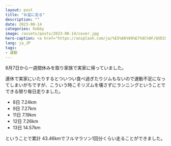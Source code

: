 ```yaml
---
layout: post
title: "お盆に走る"
description: ""
date: 2023-08-14
categories: hobby
image: /assets/posts/2023-08-14/cover.jpg
hero-caption: <a href="https://unsplash.com/ja/%E5%86%99%E7%9C%9F/QVD3Xht9txA?utm_source=unsplash&utm_medium=referral&utm_content=creditCopyText">Unsplash</a>の<a href="https://unsplash.com/ja/@whatyouhide?utm_source=unsplash&utm_medium=referral&utm_content=creditCopyText">Andrea Leopardi</a>が撮影した写真
lang: ja_JP
tags:
- 運動
---
```


8月7日から一週間休みを取り家族で実家に帰っていました。

連休で実家にいたりするとついつい食べ過ぎたりジムもないので運動不足になってしまいがちですが、こういう時こそリズムを壊さずにランニングということでできる限り毎日走りました。

- 8日 7.24km
- 9日 7.27km
- 11日 7.19km
- 12日 7.26km
- 13日 14.57km

ということで累計 43.46kmでフルマラソン1回分くらい走ることができました。